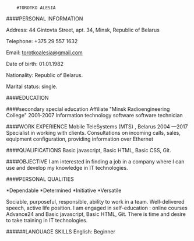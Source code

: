 		#TOROTKO ALESIA
                                                 
####PERSONAL INFORMATION

Address: 44 Gintovta Street, apt. 34, Minsk, Republic of Belarus

Telephone: +375 29 557 1632

Email: torotkoalesia@gmail.com

Date of birth: 01.01.1982

Nationality: Republic of Belarus.

Marital status: single.

####EDUCATION

####secondary special education
Affiliate "Minsk Radioengineering College" 2001-2007
Information technology software
software technician

####WORK EXPERIENCE
Mobile TeleSystems (MTS) , Belarus 2004 —2017 Specialist in working with clients. Consultations on incoming calls, sales, equipment configuration, providing information over Ethernet 

####QUALIFICATIONS
 Basic  javascript, Basic HTML, Basic CSS, Git.

####OBJECTIVE 
I am interested in finding a job in a company where I can use and develop my knowledge in IT technologies.

####PERSONAL QUALITIES

*Dependable
*Determined
*Initiative
*Versatile

Sociable, purposeful, responsible, ability to work in a team. Well-delivered speech, active life position. I am engaged in self-education : online courses Advance24 and Basic javascript, Basic HTML, Git. There is time and desire to take training in IT technologies.

######LANGUAGE SKILLS
English:  Beginner


